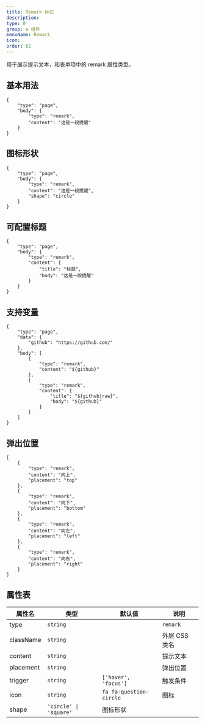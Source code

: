 ```yaml
---
title: Remark 标记
description:
type: 0
group: ⚙ 组件
menuName: Remark
icon:
order: 62
---
```


用于展示提示文本，和表单项中的 remark 属性类型。

## 基本用法

```schema
{
    "type": "page",
    "body": {
        "type": "remark",
        "content": "这是一段提醒"
    }
}
```

## 图标形状

```schema
{
    "type": "page",
    "body": {
        "type": "remark",
        "content": "这是一段提醒",
        "shape": "circle"
    }
}
```
## 可配置标题

```schema
{
    "type": "page",
    "body": {
        "type": "remark",
        "content": {
            "title": "标题",
            "body": "这是一段提醒"
        }
    }
}
```

## 支持变量

```schema
{
    "type": "page",
    "data": {
        "github": "https://github.com/"
    },
    "body": [
        {
            "type": "remark",
            "content": "${github}"
        },
        {
            "type": "remark",
            "content": {
                "title": "${github|raw}",
                "body": "${github}"
            }
        }
    ]
}
```

## 弹出位置

```schema: scope="body"
[
    {
        "type": "remark",
        "content": "向上",
        "placement": "top"
    },
    {
        "type": "remark",
        "content": "向下",
        "placement": "bottom"
    },
    {
        "type": "remark",
        "content": "向左",
        "placement": "left"
    },
    {
        "type": "remark",
        "content": "向右",
        "placement": "right"
    }
]
```

## 属性表

| 属性名    | 类型     | 默认值                  | 说明          |
| --------- | -------- | ----------------------- | ------------- |
| type      | `string` |                         | `remark`      |
| className | `string` |                         | 外层 CSS 类名 |
| content   | `string` |                         | 提示文本      |
| placement | `string` |                         | 弹出位置      |
| trigger   | `string` | `['hover', 'focus']`    | 触发条件      |
| icon      | `string` | `fa fa-question-circle` | 图标          |
| shape     | `'circle' \| 'square'`             | 图标形状       |

